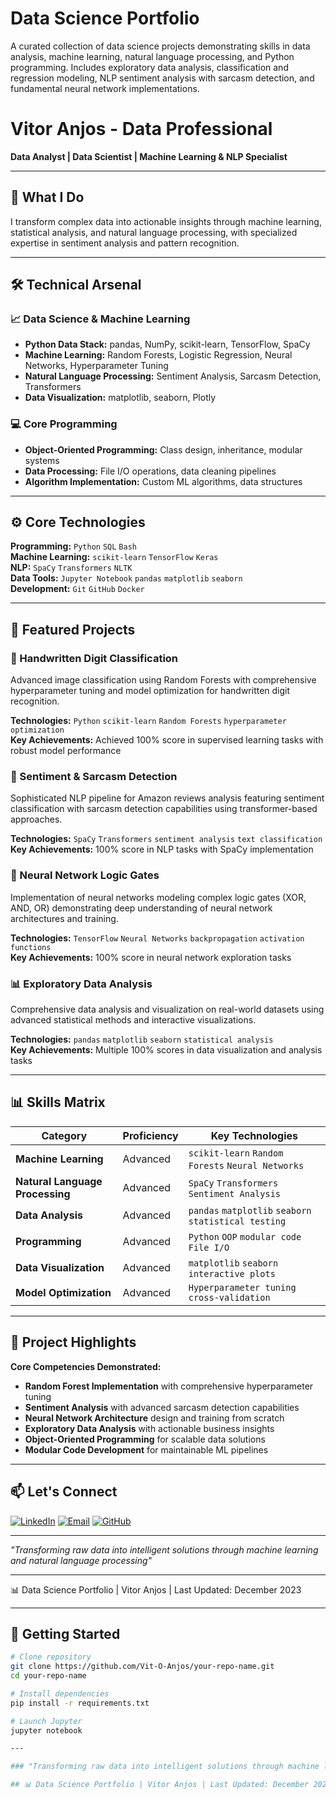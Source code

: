 # Data Science Portfolio

A curated collection of data science projects demonstrating skills in data analysis, machine learning, natural language processing, and Python programming. Includes exploratory data analysis, classification and regression modeling, NLP sentiment analysis with sarcasm detection, and fundamental neural network implementations.

# Vitor Anjos - Data Professional

**Data Analyst | Data Scientist | Machine Learning & NLP Specialist**

---

## 🔬 What I Do

I transform complex data into actionable insights through machine learning, statistical analysis, and natural language processing, with specialized expertise in sentiment analysis and pattern recognition.

---

## 🛠️ Technical Arsenal

### 📈 Data Science & Machine Learning
- **Python Data Stack:** pandas, NumPy, scikit-learn, TensorFlow, SpaCy
- **Machine Learning:** Random Forests, Logistic Regression, Neural Networks, Hyperparameter Tuning
- **Natural Language Processing:** Sentiment Analysis, Sarcasm Detection, Transformers
- **Data Visualization:** matplotlib, seaborn, Plotly

### 💻 Core Programming
- **Object-Oriented Programming:** Class design, inheritance, modular systems
- **Data Processing:** File I/O operations, data cleaning pipelines
- **Algorithm Implementation:** Custom ML algorithms, data structures

---

## ⚙️ Core Technologies

**Programming:** `Python` `SQL` `Bash`  
**Machine Learning:** `scikit-learn` `TensorFlow` `Keras`  
**NLP:** `SpaCy` `Transformers` `NLTK`  
**Data Tools:** `Jupyter Notebook` `pandas` `matplotlib` `seaborn`  
**Development:** `Git` `GitHub` `Docker`

---

## 🚀 Featured Projects

### 🔢 Handwritten Digit Classification
Advanced image classification using Random Forests with comprehensive hyperparameter tuning and model optimization for handwritten digit recognition.

**Technologies:** `Python` `scikit-learn` `Random Forests` `hyperparameter optimization`  
**Key Achievements:** Achieved 100% score in supervised learning tasks with robust model performance

### 💬 Sentiment & Sarcasm Detection
Sophisticated NLP pipeline for Amazon reviews analysis featuring sentiment classification with sarcasm detection capabilities using transformer-based approaches.

**Technologies:** `SpaCy` `Transformers` `sentiment analysis` `text classification`  
**Key Achievements:** 100% score in NLP tasks with SpaCy implementation

### 🧠 Neural Network Logic Gates
Implementation of neural networks modeling complex logic gates (XOR, AND, OR) demonstrating deep understanding of neural network architectures and training.

**Technologies:** `TensorFlow` `Neural Networks` `backpropagation` `activation functions`  
**Key Achievements:** 100% score in neural network exploration tasks

### 📊 Exploratory Data Analysis
Comprehensive data analysis and visualization on real-world datasets using advanced statistical methods and interactive visualizations.

**Technologies:** `pandas` `matplotlib` `seaborn` `statistical analysis`  
**Key Achievements:** Multiple 100% scores in data visualization and analysis tasks

---

## 📊 Skills Matrix

| Category | Proficiency | Key Technologies |
|----------|-------------|------------------|
| **Machine Learning** | Advanced | `scikit-learn` `Random Forests` `Neural Networks` |
| **Natural Language Processing** | Advanced | `SpaCy` `Transformers` `Sentiment Analysis` |
| **Data Analysis** | Advanced | `pandas` `matplotlib` `seaborn` `statistical testing` |
| **Programming** | Advanced | `Python` `OOP` `modular code` `File I/O` |
| **Data Visualization** | Advanced | `matplotlib` `seaborn` `interactive plots` |
| **Model Optimization** | Advanced | `Hyperparameter tuning` `cross-validation` |

---

## 🎯 Project Highlights

**Core Competencies Demonstrated:**
- **Random Forest Implementation** with comprehensive hyperparameter tuning
- **Sentiment Analysis** with advanced sarcasm detection capabilities  
- **Neural Network Architecture** design and training from scratch
- **Exploratory Data Analysis** with actionable business insights
- **Object-Oriented Programming** for scalable data solutions
- **Modular Code Development** for maintainable ML pipelines

---

## 📫 Let's Connect

[![LinkedIn](https://img.shields.io/badge/LinkedIn-Connect-blue?logo=linkedin)](https://linkedin.com/in/vitor-david-anjos-33242a107/)
[![Email](https://img.shields.io/badge/Email-Contact%20Me-red?logo=gmail)](mailto:your-email@domain.com)
[![GitHub](https://img.shields.io/badge/GitHub-Follow-black?logo=github)](https://github.com/DavSilvs)

---

 *"Transforming raw data into intelligent solutions through machine learning and natural language processing"*

---

📊 Data Science Portfolio | Vitor Anjos | Last Updated: December 2023

---

## 🚀 Getting Started

```bash
# Clone repository
git clone https://github.com/Vit-O-Anjos/your-repo-name.git
cd your-repo-name

# Install dependencies
pip install -r requirements.txt

# Launch Jupyter
jupyter notebook

---

### "Transforming raw data into intelligent solutions through machine learning and natural language processing"

## 📊 Data Science Portfolio | Vitor Anjos | Last Updated: December 2023
